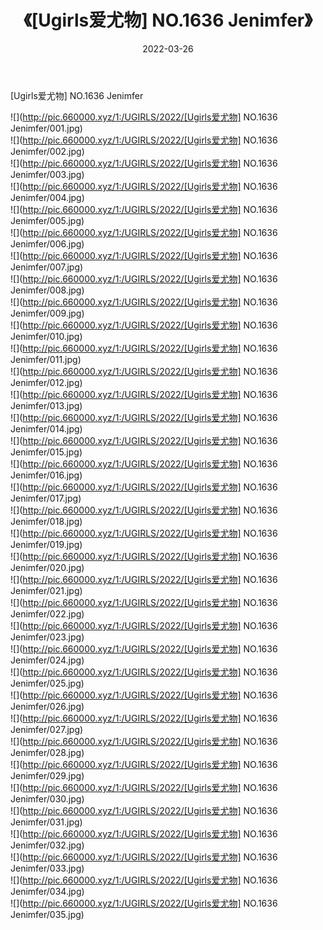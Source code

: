 ﻿---
layout: post
title:  《[Ugirls爱尤物] NO.1636 Jenimfer》
date:   2022-03-26
img: http://pic.660000.xyz/1:/UGIRLS/2022/[Ugirls爱尤物] NO.1636 Jenimfer/000.jpg
categories: [美女, 清纯, 唯美]
---

[Ugirls爱尤物] NO.1636 Jenimfer

 ![](http://pic.660000.xyz/1:/UGIRLS/2022/[Ugirls爱尤物] NO.1636 Jenimfer/001.jpg) <br>![](http://pic.660000.xyz/1:/UGIRLS/2022/[Ugirls爱尤物] NO.1636 Jenimfer/002.jpg) <br>![](http://pic.660000.xyz/1:/UGIRLS/2022/[Ugirls爱尤物] NO.1636 Jenimfer/003.jpg) <br>![](http://pic.660000.xyz/1:/UGIRLS/2022/[Ugirls爱尤物] NO.1636 Jenimfer/004.jpg) <br>![](http://pic.660000.xyz/1:/UGIRLS/2022/[Ugirls爱尤物] NO.1636 Jenimfer/005.jpg) <br>![](http://pic.660000.xyz/1:/UGIRLS/2022/[Ugirls爱尤物] NO.1636 Jenimfer/006.jpg) <br>![](http://pic.660000.xyz/1:/UGIRLS/2022/[Ugirls爱尤物] NO.1636 Jenimfer/007.jpg) <br>![](http://pic.660000.xyz/1:/UGIRLS/2022/[Ugirls爱尤物] NO.1636 Jenimfer/008.jpg) <br>![](http://pic.660000.xyz/1:/UGIRLS/2022/[Ugirls爱尤物] NO.1636 Jenimfer/009.jpg) <br>![](http://pic.660000.xyz/1:/UGIRLS/2022/[Ugirls爱尤物] NO.1636 Jenimfer/010.jpg) <br>![](http://pic.660000.xyz/1:/UGIRLS/2022/[Ugirls爱尤物] NO.1636 Jenimfer/011.jpg) <br>![](http://pic.660000.xyz/1:/UGIRLS/2022/[Ugirls爱尤物] NO.1636 Jenimfer/012.jpg) <br>![](http://pic.660000.xyz/1:/UGIRLS/2022/[Ugirls爱尤物] NO.1636 Jenimfer/013.jpg) <br>![](http://pic.660000.xyz/1:/UGIRLS/2022/[Ugirls爱尤物] NO.1636 Jenimfer/014.jpg) <br>![](http://pic.660000.xyz/1:/UGIRLS/2022/[Ugirls爱尤物] NO.1636 Jenimfer/015.jpg) <br>![](http://pic.660000.xyz/1:/UGIRLS/2022/[Ugirls爱尤物] NO.1636 Jenimfer/016.jpg) <br>![](http://pic.660000.xyz/1:/UGIRLS/2022/[Ugirls爱尤物] NO.1636 Jenimfer/017.jpg) <br>![](http://pic.660000.xyz/1:/UGIRLS/2022/[Ugirls爱尤物] NO.1636 Jenimfer/018.jpg) <br>![](http://pic.660000.xyz/1:/UGIRLS/2022/[Ugirls爱尤物] NO.1636 Jenimfer/019.jpg) <br>![](http://pic.660000.xyz/1:/UGIRLS/2022/[Ugirls爱尤物] NO.1636 Jenimfer/020.jpg) <br>![](http://pic.660000.xyz/1:/UGIRLS/2022/[Ugirls爱尤物] NO.1636 Jenimfer/021.jpg) <br>![](http://pic.660000.xyz/1:/UGIRLS/2022/[Ugirls爱尤物] NO.1636 Jenimfer/022.jpg) <br>![](http://pic.660000.xyz/1:/UGIRLS/2022/[Ugirls爱尤物] NO.1636 Jenimfer/023.jpg) <br>![](http://pic.660000.xyz/1:/UGIRLS/2022/[Ugirls爱尤物] NO.1636 Jenimfer/024.jpg) <br>![](http://pic.660000.xyz/1:/UGIRLS/2022/[Ugirls爱尤物] NO.1636 Jenimfer/025.jpg) <br>![](http://pic.660000.xyz/1:/UGIRLS/2022/[Ugirls爱尤物] NO.1636 Jenimfer/026.jpg) <br>![](http://pic.660000.xyz/1:/UGIRLS/2022/[Ugirls爱尤物] NO.1636 Jenimfer/027.jpg) <br>![](http://pic.660000.xyz/1:/UGIRLS/2022/[Ugirls爱尤物] NO.1636 Jenimfer/028.jpg) <br>![](http://pic.660000.xyz/1:/UGIRLS/2022/[Ugirls爱尤物] NO.1636 Jenimfer/029.jpg) <br>![](http://pic.660000.xyz/1:/UGIRLS/2022/[Ugirls爱尤物] NO.1636 Jenimfer/030.jpg) <br>![](http://pic.660000.xyz/1:/UGIRLS/2022/[Ugirls爱尤物] NO.1636 Jenimfer/031.jpg) <br>![](http://pic.660000.xyz/1:/UGIRLS/2022/[Ugirls爱尤物] NO.1636 Jenimfer/032.jpg) <br>![](http://pic.660000.xyz/1:/UGIRLS/2022/[Ugirls爱尤物] NO.1636 Jenimfer/033.jpg) <br>![](http://pic.660000.xyz/1:/UGIRLS/2022/[Ugirls爱尤物] NO.1636 Jenimfer/034.jpg) <br>![](http://pic.660000.xyz/1:/UGIRLS/2022/[Ugirls爱尤物] NO.1636 Jenimfer/035.jpg) <br>